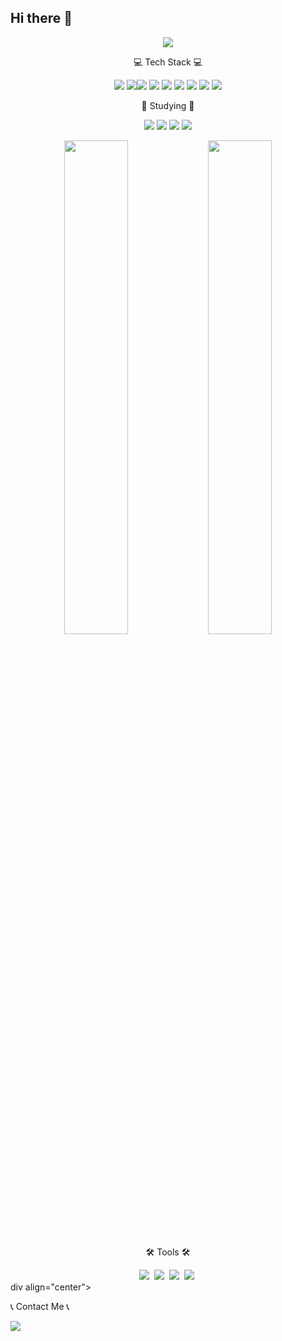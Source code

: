 ## Hi there 👋

<!--
**lst405656/lst405656** is a ✨ _special_ ✨ repository because its `README.md` (this file) appears on your GitHub profile.

Here are some ideas to get you started:

- 🔭 I’m currently working on ...
- 🌱 I’m currently learning ...
- 👯 I’m looking to collaborate on ...
- 🤔 I’m looking for help with ...
- 💬 Ask me about ...
- 📫 How to reach me: ...
- 😄 Pronouns: ...
- ⚡ Fun fact: ...
-->
<p align="center">
  <img src="https://capsule-render.vercel.app/api?type=waving&color=timeAuto&height=200&text=Welcome!&fontAlign=30&fontAlignY=25&desc=SeungTaek's%20Git&descAlign=80&descAlignY=44" />
</p>

<div align="center">
  <p>💻 Tech Stack 💻</p>
  <img src="https://img.shields.io/badge/html5-E34F26?style=for-the-badge&logo=html5&logoColor=white" />
  <img src="https://img.shields.io/badge/css3-1572B6?style=for-the-badge&logo=css&logoColor=white" /><img src="https://img.shields.io/badge/javascript-F7DF1E?style=for-the-badge&logo=javascript&logoColor=black" />
  <img src="https://img.shields.io/badge/react-61DAFB?style=for-the-badge&logo=react&logoColor=20232A" />
  <img src="https://img.shields.io/badge/vue.js-4FC08D?style=for-the-badge&logo=vue.js&logoColor=white" />
  <img src="https://img.shields.io/badge/Java-007396?style=for-the-badge&logo=openjdk&logoColor=white" />
  <img src="https://img.shields.io/badge/mysql-4479A1?style=for-the-badge&logo=mysql&logoColor=white" />
  <img src="https://img.shields.io/badge/mariadb-003545?style=for-the-badge&logo=mariadb&logoColor=white" />
  <img src="https://img.shields.io/badge/jquery-0769AD?style=for-the-badge&logo=jquery&logoColor=white" />
</div>

<div align="center">
<p>📖  Studying 📖</p>
  <img src="https://img.shields.io/badge/react-61DAFB?style=for-the-badge&logo=react&logoColor=20232A" />
  <img src="https://img.shields.io/badge/vue.js-4FC08D?style=for-the-badge&logo=vue.js&logoColor=white" />
  <img src="https://img.shields.io/badge/Java-007396?style=for-the-badge&logo=openjdk&logoColor=white" />
  <img src="https://img.shields.io/badge/mariadb-003545?style=for-the-badge&logo=mariadb&logoColor=white" />
</div>
<p align="center">
  <img src="https://github-readme-stats.vercel.app/api/top-langs/?username=lst405656&layout=compact" width="45%" />
  <img src="https://github-readme-stats.vercel.app/api?username=lst405656&show_icons=true&theme=radical" width="45%" />
</p>
<div align="center">
  <p>🛠️ Tools 🛠️</p>
<img src="https://img.shields.io/badge/git-F05033.svg?style=for-the-badge&logo=git&logoColor=white" />&nbsp
  <img src="https://img.shields.io/badge/github-181717.svg?style=for-the-badge&logo=github&logoColor=white" />&nbsp
  <img src="https://img.shields.io/badge/Notion-F3F3F3.svg?style=for-the-badge&logo=notion&logoColor=black" />&nbsp
<img src="https://img.shields.io/badge/VSCode-2C2C32.svg?style=for-the-badge&logo=visualstudiocode&logoColor=22ABF3" />&nbsp
</div>
div align="center">
	<p>📞 Contact Me 📞</p>
	<a href="lst4056@gmail.com">
		<img src="https://img.shields.io/badge/Email-EA4335?style=for-the-badge&logo=gmail&logoColor=white" />
	</a>
</div>

